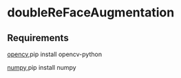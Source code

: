 # doubleReFaceAugmentation

## Requirements

[opencv](https://github.com/opencv/opencv),pip install opencv-python

[numpy](https://github.com/numpy/numpy),pip install numpy
